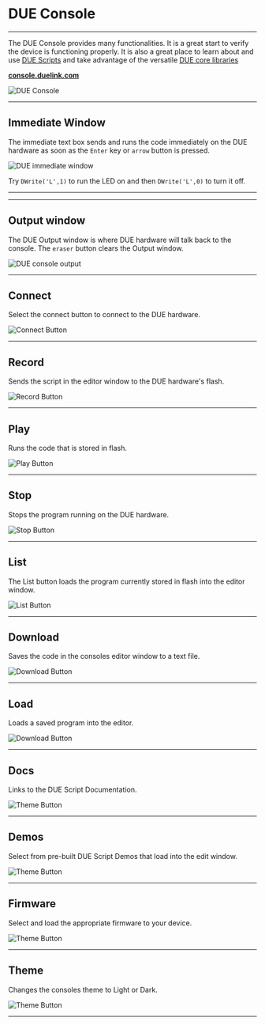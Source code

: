 # DUE Console

---

The DUE Console provides many functionalities. It is a great start to verify the device is functioning properly. It is also a great place to learn about and use [DUE Scripts](due-script/due-script.md) and take advantage of the versatile [DUE core libraries](due-script/corelib/corelib.md)

[**console.duelink.com**](https://console.duelink.com/)

![DUE Console](./images/due-console.png) 

---

## Immediate Window

The immediate text box sends and runs the code immediately on the DUE hardware as soon as the `Enter` key or `arrow` button is pressed. 

![DUE immediate window](./images/immediate-window.png) 

Try `DWrite('L',1)` to run the LED on and then `DWrite('L',0)` to turn it off.

---

---
## Output window

The DUE Output window is where DUE hardware will talk back to the console. The `eraser` button clears the Output window. 

![DUE console output](./images/console-output.png) 

---

## Connect

Select the connect button to connect to the DUE hardware.

![Connect Button](./images/due-connect.png) 

---

## Record

Sends the script in the editor window to the DUE hardware's flash. 

![Record Button](./images/due-record.png) 

---

## Play

Runs the code that is stored in flash. 

![Play Button](./images/due-play.png) 

---

## Stop

Stops the program running on the DUE hardware.

![Stop Button](./images/due-stop.png) 

---

## List

The List button loads the program currently stored in flash into the editor window. 

![List Button](./images/due-list.png) 

---

## Download

Saves the code in the consoles editor window to a text file. 

![Download Button](./images/due-save.png) 

---

## Load

Loads a saved program into the editor. 

![Download Button](./images/due-load.png) 

---

## Docs

Links to the DUE Script Documentation.

![Theme Button](./images/due-docs.png) 

---

## Demos

Select from pre-built DUE Script Demos that load into the edit window.

![Theme Button](./images/due-demos.png) 

---

## Firmware

Select and load the appropriate firmware to your device.

![Theme Button](./images/due-demos.png) 

---


## Theme

Changes the consoles theme to Light or Dark. 

![Theme Button](./images/due-theme.png) 

---